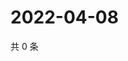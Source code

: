 # 2022-04-08

共 0 条

<!-- BEGIN WEIBO -->
<!-- 最后更新时间 Fri Apr 08 2022 03:12:40 GMT+0800 (China Standard Time) -->

<!-- END WEIBO -->
